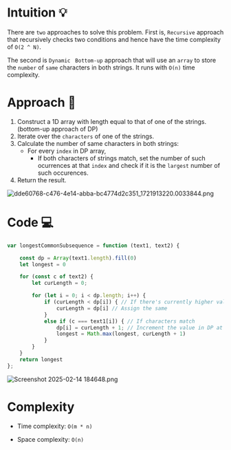 # Intuition 💡
There are `two` approaches to solve this problem. First is, `Recursive` approach that recursively checks two conditions and hence have the time complexity of `O(2 ^ N)`.

The second is `Dynamic` ` Bottom-up` approach that will use an `array` to store the `number` of `same` characters in both strings. It runs with `O(n)` time complexity.


# Approach 🧠
1. Construct a 1D array with length equal to that of one of the strings. (bottom-up approach of DP)
2. Iterate over the `characters` of one of the strings.
3. Calculate the number of same characters in both strings:
    - For every `index` in DP array, 
        - If both characters of strings match, set the number of such ocurrences at that `index` and check if it is the `largest` number of such occurences.
4. Return the result.
 

![dde60768-c476-4e14-abba-bc4774d2c351_1721913220.0033844.png](https://assets.leetcode.com/users/images/ed901e06-e853-4c24-b165-10599681811a_1739539491.9293232.png)

# Code 💻
```javascript []
var longestCommonSubsequence = function (text1, text2) {

    const dp = Array(text1.length).fill(0)
    let longest = 0

    for (const c of text2) {
        let curLength = 0;

        for (let i = 0; i < dp.length; i++) {
            if (curLength < dp[i]) { // If there's currently higher value in DP
                curLength = dp[i] // Assign the same
            } 
            else if (c === text1[i]) { // If characters match
                dp[i] = curLength + 1; // Increment the value in DP at i.
                longest = Math.max(longest, curLength + 1)
            }
        }
    }
    return longest
};
```

![Screenshot 2025-02-14 184648.png](https://assets.leetcode.com/users/images/47f84013-d5ad-494d-96d7-24f4332cfd00_1739539242.9460192.png)

# Complexity 

- Time complexity: `O(m * n)`

- Space complexity: `O(n)`
